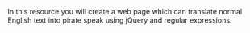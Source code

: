 In this resource you will create a web page which can translate normal English text into pirate speak using jQuery and regular expressions.
